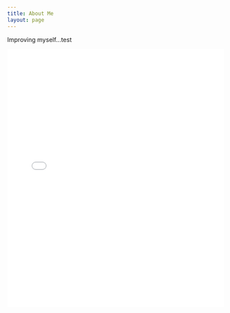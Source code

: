 ```yaml
---
title: About Me
layout: page
---
```


Improving myself...test
<iframe src="{% doucuments/linear-backprop.pdf %}" style="width:100%; height:600px;" frameborder="0"></iframe>



